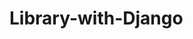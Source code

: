 # Library-with-Django
<!-- Librería Django
Librería Django es una aplicación web que permite gestionar una librería online. Con esta aplicación, puedes crear, editar, borrar y consultar libros, autores, géneros y editoriales. También puedes realizar préstamos y devoluciones de libros, y ver el historial de tus operaciones.

Características
Utiliza el framework Django para el desarrollo web.
Usa SQLite como base de datos.
Implementa el patrón de diseño MVC (Modelo-Vista-Controlador).
Tiene una interfaz de usuario sencilla y amigable.
Incluye autenticación de usuarios y permisos de acceso.
Tiene pruebas unitarias y de integración.
Está documentada con comentarios y docstrings.
Requisitos
Python 3.9 o superior
Django 3.2 o superior
Pipenv o virtualenv
Instalación
Clona este repositorio en tu máquina local.
Crea un entorno virtual con Pipenv o virtualenv e instala las dependencias.
Ejecuta las migraciones para crear la base de datos.
Crea un superusuario para acceder al panel de administración.
Ejecuta el servidor de desarrollo.
git clone https://github.com/usuario/libreria-django.git
cd libreria-django
pipenv install
pipenv shell
python manage.py migrate
python manage.py createsuperuser
python manage.py runserver
Uso
Abre tu navegador y visita http://localhost:8000/ para ver la página principal de la librería.
Haz clic en los enlaces para navegar por las distintas secciones de la aplicación.
Usa el botón de iniciar sesión para acceder con tu usuario y contraseña.
Si eres superusuario, puedes acceder al panel de administración en http://localhost:8000/admin/ para gestionar los modelos de la aplicación.
Contribuir
Si quieres contribuir a este proyecto, puedes hacerlo de las siguientes formas:

Reportar errores o sugerir mejoras en la sección de issues.
Enviar pull requests con tus cambios o nuevas funcionalidades.
Escribir o mejorar la documentación del proyecto.
Compartir el proyecto con otros usuarios interesados.
Licencia
Este proyecto está bajo la licencia MIT. Consulta el archivo LICENSE para más detalles. -->
